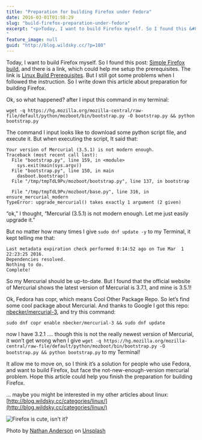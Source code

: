 ```yaml
---
title: "Preparation for building Firefox under Fedora"
date: 2016-03-01T01:58:29
slug: "build-firefox-preparation-under-fedora"
excerpt: "<p>Today, I want to build Firefox myself. So I found this &#8230;</p>
"
feature_image: null
guid: "http://blog.wildsky.cc/?p=180"
---
```

Today, I want to build Firefox myself. So I found this post: [Simple Firefox build](https://developer.mozilla.org/en-US/docs/Mozilla/Developer_guide/Build_Instructions/Simple_Firefox_build), and there is a link, which could help me setup the prerequisites. The link is [Linux Build Prerequisites](https://developer.mozilla.org/en-US/docs/Mozilla/Developer_guide/Build_Instructions/Simple_Firefox_build/Linux_and_MacOS_build_preparation). But I still got some problems when I followed the instruction. So I write down this article about preparation for building Firefox.

Ok, so what happened? after I input this command in my terminal:

`wget -q https://hg.mozilla.org/mozilla-central/raw-file/default/python/mozboot/bin/bootstrap.py -O bootstrap.py && python bootstrap.py`

The command I input looks like to download some python script file, and execute it. But when executing the script, It said that:

    Your version of Mercurial (3.5.1) is not modern enough.
    Traceback (most recent call last):
      File "bootstrap.py", line 159, in <module>
        sys.exit(main(sys.argv))
      File "bootstrap.py", line 150, in main
        dasboot.bootstrap()
      File "/tmp/tmpTdL9Pv/mozboot/bootstrap.py", line 137, in bootstrap
    
      File "/tmp/tmpTdL9Pv/mozboot/base.py", line 316, in ensure_mercurial_modern
    TypeError: upgrade_mercurial() takes exactly 1 argument (2 given)

“ok,” I thought, “Mercurial (3.5.1) is not modern enough. Let me just easily upgrade it.”

But no matter how many times I give `sudo dnf update -y` to my Terminal, it kept telling me that:

    Last metadata expiration check performed 0:14:52 ago on Tue Mar  1 22:23:25 2016.
    Dependencies resolved.
    Nothing to do.
    Complete!
    

So my Mercurial should be up-to-date. But I found that the official website of Mercurial shows the latest version of Mercurial is 3.7.1, and mine is 3.5.1!

Ok, Fedora has copr, which means Cool Other Package Repo. So let’s find some cool package about Mercurial. And thanks to Google I got this repo: [nbecker/mercurial-3](http://copr-fe.cloud.fedoraproject.org/coprs/nbecker/mercurial-3/packages/), and try this command:

`sudo dnf copr enable nbecker/mercurial-3 && sudo dnf update`

now I have 3.2.1 …. though this is not the really newest version of Mercurial, it won’t get wrong when I give `wget -q https://hg.mozilla.org/mozilla-central/raw-file/default/python/mozboot/bin/bootstrap.py -O bootstrap.py && python bootstrap.py` to my Terminal!

It allow me to move on, so I think it’s a solution for people who use Fedora, and want to build Firefox, but face the not-new-enough-version mercurial problem. Hope this article could help you finish the preparation for building Firefox.

… maybe you might be interested in my other articles about linux: [http://blog.wildsky.cc/categories/linux/](http://blog.wildsky.cc/categories/linux/)

![Firefox is cute, isn't it?](http://blog.wildsky.cc/wp-content/uploads/2019/03/nathan-anderson-158540-unsplash-1024x684.jpg)

Photo by [Nathan Anderson](https://unsplash.com/photos/KGNaQcD8zdM?utm_source=unsplash&utm_medium=referral&utm_content=creditCopyText) on [Unsplash](https://unsplash.com/search/photos/fire-fox?utm_source=unsplash&utm_medium=referral&utm_content=creditCopyText)